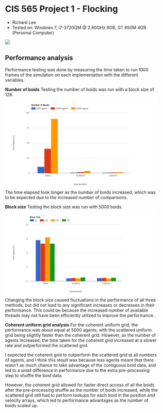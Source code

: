 CIS 565 Project 1 - Flocking
============================
* Richard Lee
* Tested on: Windows 7, i7-3720QM @ 2.60GHz 8GB, GT 650M 4GB (Personal Computer)

![](images/flocking.gif)

## Performance analysis

Performance testing was done by measuring the time taken to run 1000 frames of the simulation on each implementation with the different variables.

**Number of boids**
Testing the number of boids was run with a block size of 128.
![](images/chart1.png)
The time elapsed took longer as the number of boids increased, which was to be expected due to the increased number of comparisons.

**Block size**
Testing the block size was run with 5000 boids.
![](images/chart2.png)
Changing the block size caused fluctuations in the performance of all three methods, but did not lead to any significant increases or decreases in their performance. This could be because the increased number of available threads may not have been efficiently utilized to improve the performance. 

**Coherent uniform grid analysis**
For the coherent uniform grid, the performance was about equal at 5000 agents, with the scattered uniform grid being slightly faster than the coherent grid. However, as the number of agents increased, the time taken for the coherent grid increased at a slower rate and outperformed the scattered grid. 

I expected the coherent grid to outperform the scattered grid at all numbers of agents, and I think this result was because less agents meant that there wasn't as much chance to take advantage of the contiguous boid data, and led to a small difference in performance due to the extra pre-processing step to shuffle the boid data. 

However, the coherent grid allowed for faster direct access of all the boids after the pre-processing shuffle as the number of boids increased, while the scattered grid still had to perform lookups for each boid in the position and velocity arrays, which led to performance advantages as the number of boids scaled up.